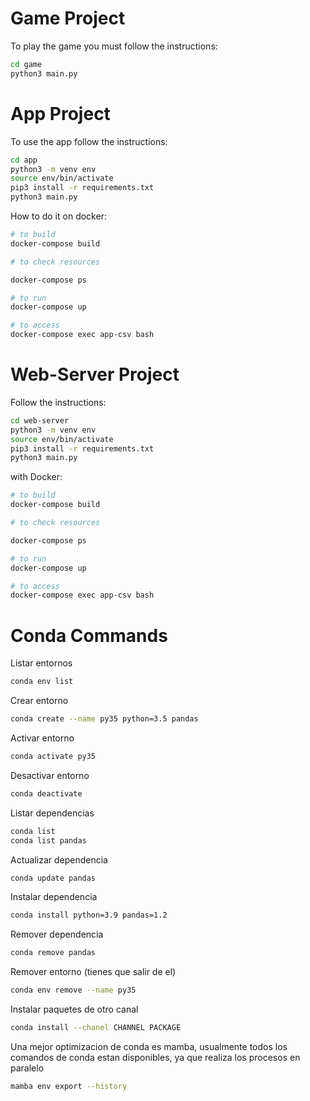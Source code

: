 # Game Project

To play the game you must follow the instructions:

```sh
cd game
python3 main.py 
```

# App Project

To use the app follow the instructions:

```sh
cd app
python3 -m venv env
source env/bin/activate
pip3 install -r requirements.txt
python3 main.py
```

How to do it on docker:

```sh
# to build
docker-compose build

# to check resources

docker-compose ps

# to run
docker-compose up

# to access
docker-compose exec app-csv bash
```

# Web-Server Project

Follow the instructions:

```sh
cd web-server
python3 -m venv env
source env/bin/activate
pip3 install -r requirements.txt
python3 main.py
```

with Docker:
```sh
# to build
docker-compose build

# to check resources

docker-compose ps

# to run
docker-compose up

# to access
docker-compose exec app-csv bash
```

# Conda Commands

Listar entornos

```sh
conda env list
```

Crear entorno

```sh
conda create --name py35 python=3.5 pandas
```

Activar entorno

```sh
conda activate py35
```

Desactivar entorno

```sh
conda deactivate
```

Listar dependencias

```sh
conda list
conda list pandas
```

Actualizar dependencia

```sh
conda update pandas
```

Instalar dependencia

```sh
conda install python=3.9 pandas=1.2
```

Remover dependencia

```sh
conda remove pandas
```

Remover entorno (tienes que salir de el)

```sh
conda env remove --name py35
```

Instalar paquetes de otro canal

```sh
conda install --chanel CHANNEL PACKAGE
```

Una mejor optimizacion de conda es mamba, usualmente todos los comandos de conda estan disponibles, ya que
realiza los procesos en paralelo

```sh
mamba env export --history
```